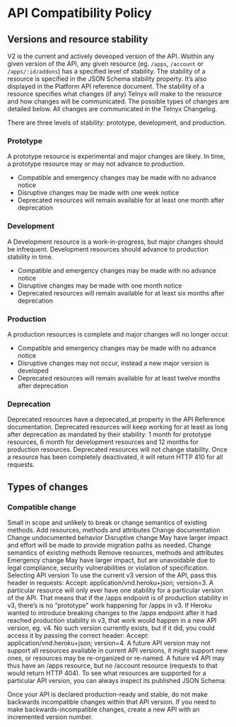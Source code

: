 # API Compatibility Policy

## Versions and resource stability

V2 is the current and actively deveoped version of the API.
Wsithin any given version of the API, any given resource
(eg. `/apps`, `/account` or `/apps/:id/addons`) has a specified level of stability.
The stability of a resource is specified in the JSON Schema stability property.
It’s also displayed in the Platform API reference document.
The stability of a resource specifies what changes (if any) Telnyx will make to
the resource and how changes will be communicated. The possible types of changes
are detailed below. All changes are communicated in the Telnyx Changelog.

There are three levels of stability: prototype, development, and production.

### Prototype
A prototype resource is experimental and major changes are likely. In time, a
prototype resource may or may not advance to production.

- Compatible and emergency changes may be made with no advance notice
- Disruptive changes may be made with one week notice
- Deprecated resources will remain available for at least one month after deprecation

### Development
A Development resource is a work-in-progress, but major changes should be
infrequent. Development resources should advance to production stability in time.

- Compatible and emergency changes may be made with no advance notice
- Disruptive changes may be made with one month notice
- Deprecated resources will remain available for at least six months after deprecation

### Production
A production resources is complete and major changes will no longer occur.

- Compatible and emergency changes may be made with no advance notice
- Disruptive changes may not occur, instead a new major version is developed
- Deprecated resources will remain available for at least twelve months after deprecation

### Deprecation
Deprecated resources have a deprecated_at property in the API Reference documentation. Deprecated resources
will keep working for at least as long after deprecation as mandated by their
stability: 1 month for prototype resources, 6 month for development resources
and 12 months for production resources.
Deprecated resources will not change stability.
Once a resource has been completely deactivated, it will return HTTP 410 for all requests.

## Types of changes

### Compatible change

Small in scope and unlikely to break or change semantics of existing methods.
Add resources, methods and attributes
Change documentation
Change undocumented behavior
Disruptive change
May have larger impact and effort will be made to provide migration paths as needed.
Change semantics of existing methods
Remove resources, methods and attributes
Emergency change
May have larger impact, but are unavoidable due to legal compliance, security vulnerabilities or violation of specification.
Selecting API version
To use the current v3 version of the API, pass this header in requests: Accept: application/vnd.heroku+json; version=3.
A particular resource will only ever have one stability for a particular version of the API. That means that if the /apps endpoint is of production stability in v3, there’s is no “prototype” work happening for /apps in v3.
If Heroku wanted to introduce breaking changes to the /apps endpoint after it had reached production stability in v3, that work would happen in a new API version, eg. v4. No such version currently exists, but if it did, you could access it by passing the correct header: Accept: application/vnd.heroku+json; version=4.
A future API version may not support all resources available in current API versions, it might support new ones, or resources may be re-organized or re-named. A future v4 API may thus have an /apps resource, but no /account resource (requests to that would return HTTP 404). To see what resources are supported for a particular API version, you can always inspect its published JSON Schema:

Once your API is declared production-ready and stable, do not make
backwards incompatible changes within that API version. If you need to
make backwards-incompatible changes, create a new API with an
incremented version number.
